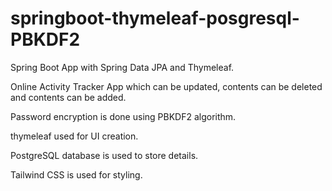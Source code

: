 # springboot-thymeleaf-posgresql-PBKDF2

Spring Boot App with Spring Data JPA and Thymeleaf.

Online Activity Tracker App which can be updated, contents can be deleted and contents can be added.

Password encryption is done using PBKDF2 algorithm.

thymeleaf used for UI creation.

PostgreSQL database is used to store details.

Tailwind CSS is used for styling.
